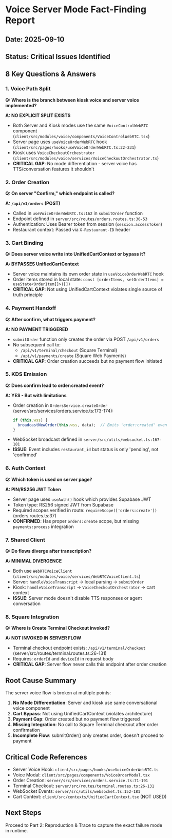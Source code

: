 # Voice Server Mode Fact-Finding Report

## Date: 2025-09-10
## Status: Critical Issues Identified

## 8 Key Questions & Answers

### 1. Voice Path Split
**Q: Where is the branch between kiosk voice and server voice implemented?**

**A: NO EXPLICIT SPLIT EXISTS**
- Both Server and Kiosk modes use the same `VoiceControlWebRTC` component (`client/src/modules/voice/components/VoiceControlWebRTC.tsx`)
- Server page uses `useVoiceOrderWebRTC` hook (`client/src/pages/hooks/useVoiceOrderWebRTC.ts:22-231`)
- Kiosk uses `VoiceCheckoutOrchestrator` (`client/src/modules/voice/services/VoiceCheckoutOrchestrator.ts`)
- **CRITICAL GAP**: No mode differentiation - server voice has TTS/conversation features it shouldn't

### 2. Order Creation
**Q: On server "Confirm," which endpoint is called?**

**A: `/api/v1/orders` (POST)**
- Called in `useVoiceOrderWebRTC.ts:162` in `submitOrder` function
- Endpoint defined in `server/src/routes/orders.routes.ts:36-53`
- Authentication: Uses Bearer token from session (`session.accessToken`)
- Restaurant context: Passed via `X-Restaurant-ID` header

### 3. Cart Binding
**Q: Does server voice write into UnifiedCartContext or bypass it?**

**A: BYPASSES UnifiedCartContext**
- Server voice maintains its own order state in `useVoiceOrderWebRTC` hook
- Order items stored in local state: `const [orderItems, setOrderItems] = useState<OrderItem[]>([])`
- **CRITICAL GAP**: Not using UnifiedCartContext violates single source of truth principle

### 4. Payment Handoff
**Q: After confirm, what triggers payment?**

**A: NO PAYMENT TRIGGERED**
- `submitOrder` function only creates the order via POST `/api/v1/orders`
- No subsequent call to:
  - `/api/v1/terminal/checkout` (Square Terminal)
  - `/api/v1/payments/create` (Square Web Payments)
- **CRITICAL GAP**: Order creation succeeds but no payment flow initiated

### 5. KDS Emission
**Q: Does confirm lead to order:created event?**

**A: YES - But with limitations**
- Order creation in `OrdersService.createOrder` (server/src/services/orders.service.ts:173-174):
  ```typescript
  if (this.wss) {
    broadcastNewOrder(this.wss, data);  // Emits 'order:created' event
  }
  ```
- WebSocket broadcast defined in `server/src/utils/websocket.ts:167-181`
- **ISSUE**: Event includes `restaurant_id` but status is only 'pending', not 'confirmed'

### 6. Auth Context
**Q: Which token is used on server page?**

**A: PIN/RS256 JWT Token**
- Server page uses `useAuth()` hook which provides Supabase JWT
- Token type: RS256 signed JWT from Supabase
- Required scopes verified in route: `requireScope(['orders:create'])` (orders.routes.ts:37)
- **CONFIRMED**: Has proper `orders:create` scope, but missing `payments:process` integration

### 7. Shared Client
**Q: Do flows diverge after transcription?**

**A: MINIMAL DIVERGENCE**
- Both use `WebRTCVoiceClient` (`client/src/modules/voice/services/WebRTCVoiceClient.ts`)
- Server: `handleVoiceTranscript` → local parsing → `submitOrder`
- Kiosk: `handleVoiceTranscript` → `VoiceCheckoutOrchestrator` → cart context
- **ISSUE**: Server mode doesn't disable TTS responses or agent conversation

### 8. Square Integration
**Q: Where is Create Terminal Checkout invoked?**

**A: NOT INVOKED IN SERVER FLOW**
- Terminal checkout endpoint exists: `/api/v1/terminal/checkout` (server/src/routes/terminal.routes.ts:26-131)
- Requires: `orderId` and `deviceId` in request body
- **CRITICAL GAP**: Server flow never calls this endpoint after order creation

## Root Cause Summary

The server voice flow is broken at multiple points:

1. **No Mode Differentiation**: Server and kiosk use same conversational voice component
2. **Cart Bypass**: Not using UnifiedCartContext (violates architecture)
3. **Payment Gap**: Order created but no payment flow triggered
4. **Missing Integration**: No call to Square Terminal checkout after order confirmation
5. **Incomplete Flow**: submitOrder() only creates order, doesn't proceed to payment

## Critical Code References

- Server Voice Hook: `client/src/pages/hooks/useVoiceOrderWebRTC.ts`
- Voice Modal: `client/src/pages/components/VoiceOrderModal.tsx`
- Order Creation: `server/src/services/orders.service.ts:71-191`
- Terminal Checkout: `server/src/routes/terminal.routes.ts:26-131`
- WebSocket Events: `server/src/utils/websocket.ts:152-181`
- Cart Context: `client/src/contexts/UnifiedCartContext.tsx` (NOT USED)

## Next Steps

Proceed to Part 2: Reproduction & Trace to capture the exact failure mode in runtime.